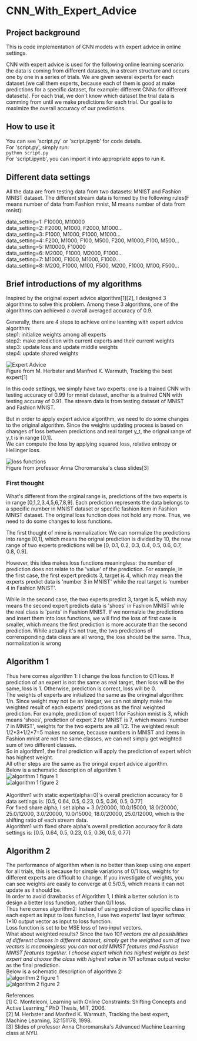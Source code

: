 # CNN_With_Expert_Advice

## Project background
This is code implementation of CNN models with expert advice in online settings.

CNN with expert advice is used for the following online learning scenario: the data is coming from different datasets, in a stream structure and occurs one by one in a series of trials. We are given several experts for each dataset.(we call them experts, because each of them is good at make predictions for a specific dataset, for example: different CNNs for different datasets). For each trial, we don't know which dataset the trial data is comming from until we make predictions for each trial. Our goal is to maximize the overall accuracy of our predictions. 

## How to use it
You can see 'script.py' or 'script.ipynb' for code details.<br>
For 'script.py', simply run:<br>
`python script.py`<br>
For 'script.ipynb', you can import it into appropriate apps to run it.

## Different data settings
All the data are from testing data from two datasets: MNIST and Fashion MNIST dataset. The different stream data is formed by the following rules(F means number of data from Fashion mnist, M means number of data from mnist):
 
data_setting=1: F10000, M10000<br>
data_setting=2: F2000, M1000, F2000, M1000... <br>
data_setting=3: F1000, M1000, F1000, M1000... <br>
data_setting=4: F200, M1000, F100, M500, F200, M1000, F100, M500... <br>
data_setting=5: M10000, F10000 <br>
data_setting=6: M2000, F1000, M2000, F1000...<br>
data_setting=7: M1000, F1000, M1000, F1000...<br>
data_setting=8: M200, F1000, M100, F500, M200, F1000, M100, F500...<br>
   
## Brief introductions of my algorithms
Inspired by the original expert advice algorithm[1][2], I designed 3 algorithms to solve this problem. Among these 3 algorithms, one of the algorithms can achieved a overall averaged accuracy of 0.9. 

Generally, there are 4 steps to achieve online learning with expert advice algorithm:<br>
step1: initialize weights among all experts<br>
step2: make prediction with current experts and their current weights<br>
step3: update loss and update middle weights<br>
step4: update shared weights<br>


![Expert Advice](/images/original_expert_advice_algorithm.png)<br>
Figure from M. Herbster and Manfred K. Warmuth, Tracking the best expert[1]<br>

In this code settings, we simply have two experts: one is a trained CNN with testing accuracy of 0.99 for mnist dataset, another is a trained CNN with testing accuray of 0.91. The stream data is from testing dataset of MNIST and Fashion MNIST.

But in order to apply expert advice algorithm, we need to do some changes to the original algorithm. Since the weights updating process is based on changes of loss between predictions and real target y_t, the orignal range of y_t is in range [0,1]. <br>
We can compute the loss by applying squared loss, relative entropy or Hellinger loss.<br>

![loss functions](/images/loss.png)<br>
Figure from professor Anna Choromanska's class slides[3]<br>

### First thought
What's different from the orginal range is, predictions of the two experts is in range [0,1,2,3,4,5,6,7,8,9]. Each prediction represents the data belongs to a specific number in MNIST dataset or specific fashion item in Fashion MNIST dataset. The original loss function does not hold any more. Thus, we need to do some changes to loss functions.

The first thought of mine is normalization: We can normalize the predictions into range [0,1], which means the orignal prediction is divided by 10, the new range of two experts predictions will be [0, 0.1, 0.2, 0.3, 0.4, 0.5, 0.6, 0.7, 0.8, 0.9].<br>

However, this idea makes loss functions meaningless: the number of prediction does not relate to the 'value' of the prediction. For example, in the first case, the first expert predicts 3, target is 4, which may mean the experts predict data is 'number 3 in MNIST' while the real target is 'number 4 in Fashion MNIST'.<br>

While in the second case, the two experts predict 3, target is 5, which may means the second expert predicts data is 'shoes' in Fashion MNIST while the real class is  'pants' in Fashion MNIST. If we normalzie the predictions and insert them into loss functions, we will find the loss of first case is smaller, which means the first prediction is more accurate than the second prediction. While actually it's not true, the two predictions of corrensponding data class are all wrong, the loss should be the same. Thus, normalization is wrong<br>

## Algorithm 1
Thus here comes algorithm 1: I change the loss function to 0/1 loss. If prediction of an expert is not the same as real target, then loss will be the same, loss is 1. Otherwise, prediction is correct, loss will be 0.<br>
The weights of experts are initialized the same as the oringinal algorithm: 1/n.
Since weight may not be an integar, we can not simply make the weighted result of each experts' predictions as the final weighted prediction. For example, prediction of expert 1 for Fashion mnist is 3, which means 'shoes', prediction of expert 2 for MNIST is 7, which means 'number 7 in MNIST', weights for the two experts are all 1/2. The weighted result 1/2\*3+1/2\*7=5 makes no sense, because numbers in MNIST and items in Fashion mnist are not the same classes, we can not simply get weighted sum of two different classes.<br>
So in algorithm1, the final prediction will apply the prediction of expert which has highest weight.<br>
All other steps are the same as the oringal expert advice algorithm.<br>
Below is a schematic description of algorithm 1:<br>
![algorithm 1 figure 1](/images/algorithm1.png)<br>
![algorithm 1 figure 2](/images/algorithm1_2.png)<br><br>
Algorithm1 with static expert(alpha=0)'s overall prediction accuracy for 8 data settings is:
[0.5, 0.64, 0.5, 0.23, 0.5, 0.36, 0.5, 0.77]<br>
For fixed share alpha, I set alpha = 3.0/20000, 10.0/15000, 18.0/20000, 25.0/12000, 3.0/20000, 10.0/15000, 18.0/20000, 25.0/12000, which is the shifting ratio of each stream data.<br>
Algorithm1 with fixed share alpha's overall prediction accuracy for 8 data settings is:
[0.5, 0.64, 0.5, 0.23, 0.5, 0.36, 0.5, 0.77]

## Algorithm 2
The performance of algorithm when is no better than keep using one expert for all trials, this is because for simple variations of 0/1 loss, weights for different experts are difficult to change. If you investigate of weights, you can see weights are easily to converge at 0.5/0.5, which means it can not update as it should be.<br>
In order to avoid drawbacks of Algorithm 1, I think a better solution is to design a better loss function, rather than 0/1 loss.<br>
Thus here comes algorithm2: Instead of using prediction of specific class in each expert as input to loss function, I use two experts' last layer softmax 1\*10 output vector as input to loss function.<br>
Loss function is set to be MSE loss of two input vectors.<br>
What about weighted results? Since the two 10*1 vectors are all possibilities of different classes in different dataset, simply get the weigthed sum of two vectors is meanoingless: you can not add MNIST features and Fashion MNIST features together. I choose expert which has highest weight as best expert and choose the class with highest value in 10*1 softmax output vector as the final prediction.<br>
Below is a schematic description of algorithm 2:<br>
![algorithm 2 figure 1](/images/algorithm2.png)<br>
![algorithm 2 figure 2](/images/algorithm2_2.png)<br>
 

References<br>
[1] C. Monteleoni, Learning with Online Constraints: Shifting Concepts and Active Learning,” PhD Thesis, MIT, 2006.<br>
[2] M. Herbster and Manfred K. Warmuth, Tracking the best expert, Machine Learning, 32:151178, 1998.<br>
[3] Slides of professor Anna Choromanska's Advanced Machine Learning class at NYU.<br>